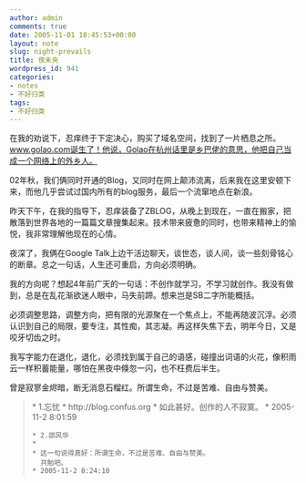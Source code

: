 ```yaml
---
author: admin
comments: true
date: 2005-11-01 18:45:53+00:00
layout: note
slug: night-prevails
title: 夜未央
wordpress_id: 941
categories:
- notes
- 不好归类
tags:
- 不好归类
---
```


在我的劝说下，忍痒终于下定决心，购买了域名空间，找到了一片栖息之所。www.golao.com诞生了！他说，Golao在杭州话里是乡巴佬的意思，他把自己当成一个网络上的外乡人。

02年秋，我们俩同时开通的Blog，又同时在网上颠沛流离，后来我在这里安顿下来，而他几乎尝试过国内所有的blog服务，最后一个流窜地点在新浪。

昨天下午，在我的指导下，忍痒装备了ZBLOG，从晚上到现在，一直在搬家，把散落到世界各地的一篇篇文章搜集起来。技术带来疲惫的同时，也带来精神上的愉悦，我非常理解他现在的心情。

夜深了，我俩在Google Talk上边干活边聊天，谈世态，谈人间，谈一些刻骨铭心的断章。总之一句话，人生还可重启，方向必须明确。

我的方向呢？想起4年前广天的一句话：不创作就学习，不学习就创作。我没有做到，总是在乱花渐欲迷人眼中，马失前蹄。想来岂是SB二字所能概括。

必须调整思路，调整方向，把有限的光源聚在一个焦点上，不能再随波沉浮。必须认识到自己的局限，要专注，其性痴，其志凝。再这样失焦下去，明年今日，又是咬牙切齿之时。

我写字能力在退化，退化，必须找到属于自己的语感，碰撞出词语的火花，像积雨云一样积蓄能量，哪怕在黑夜中倏忽一闪，也不枉费后半生。

曾是寂寥金烬暗，断无消息石榴红。所谓生命，不过是苦难、自由与赞美。



<blockquote>   * 1.忘忧
    * http://blog.confus.org
    * 如此甚好。创作的人不寂寞。
    * 2005-11-2 8:01:59

    * 2.邵风华
    *
    * 这一句说得真好：所谓生命，不过是苦难、自由与赞美。
      共勉吧。
    * 2005-11-2 8:24:10
</blockquote>




